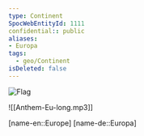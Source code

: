 ```yaml
---
type: Continent
SpocWebEntityId: 1111
confidential:: public
aliases: 
- Europa
tags:
  - geo/Continent
isDeleted: false
---
```



![Flag](https://upload.wikimedia.org/wikipedia/commons/b/b7/Flag_of_Europe.svg "Flag of Europe.svg")

![[Anthem-Eu-long.mp3]]

[name-en::Europe]
[name-de::Europa]
